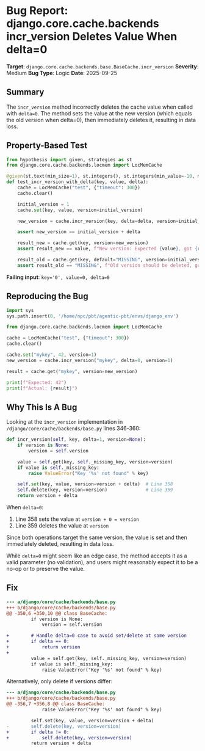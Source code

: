 # Bug Report: django.core.cache.backends incr_version Deletes Value When delta=0

**Target**: `django.core.cache.backends.base.BaseCache.incr_version`
**Severity**: Medium
**Bug Type**: Logic
**Date**: 2025-09-25

## Summary

The `incr_version` method incorrectly deletes the cache value when called with `delta=0`. The method sets the value at the new version (which equals the old version when delta=0), then immediately deletes it, resulting in data loss.

## Property-Based Test

```python
from hypothesis import given, strategies as st
from django.core.cache.backends.locmem import LocMemCache

@given(st.text(min_size=1), st.integers(), st.integers(min_value=-10, max_value=10))
def test_incr_version_with_delta(key, value, delta):
    cache = LocMemCache("test", {"timeout": 300})
    cache.clear()

    initial_version = 1
    cache.set(key, value, version=initial_version)

    new_version = cache.incr_version(key, delta=delta, version=initial_version)

    assert new_version == initial_version + delta

    result_new = cache.get(key, version=new_version)
    assert result_new == value, f"New version: Expected {value}, got {result_new}"

    result_old = cache.get(key, default="MISSING", version=initial_version)
    assert result_old == "MISSING", f"Old version should be deleted, got {result_old}"
```

**Failing input**: `key='0', value=0, delta=0`

## Reproducing the Bug

```python
import sys
sys.path.insert(0, '/home/npc/pbt/agentic-pbt/envs/django_env')

from django.core.cache.backends.locmem import LocMemCache

cache = LocMemCache("test", {"timeout": 300})
cache.clear()

cache.set("mykey", 42, version=1)
new_version = cache.incr_version("mykey", delta=0, version=1)

result = cache.get("mykey", version=new_version)

print(f"Expected: 42")
print(f"Actual: {result}")
```

## Why This Is A Bug

Looking at the `incr_version` implementation in `/django/core/cache/backends/base.py` lines 346-360:

```python
def incr_version(self, key, delta=1, version=None):
    if version is None:
        version = self.version

    value = self.get(key, self._missing_key, version=version)
    if value is self._missing_key:
        raise ValueError("Key '%s' not found" % key)

    self.set(key, value, version=version + delta)  # Line 358
    self.delete(key, version=version)              # Line 359
    return version + delta
```

When `delta=0`:
1. Line 358 sets the value at `version + 0 = version`
2. Line 359 deletes the value at `version`

Since both operations target the same version, the value is set and then immediately deleted, resulting in data loss.

While `delta=0` might seem like an edge case, the method accepts it as a valid parameter (no validation), and users might reasonably expect it to be a no-op or to preserve the value.

## Fix

```diff
--- a/django/core/cache/backends/base.py
+++ b/django/core/cache/backends/base.py
@@ -350,6 +350,10 @@ class BaseCache:
         if version is None:
             version = self.version

+        # Handle delta=0 case to avoid set/delete at same version
+        if delta == 0:
+            return version
+
         value = self.get(key, self._missing_key, version=version)
         if value is self._missing_key:
             raise ValueError("Key '%s' not found" % key)
```

Alternatively, only delete if versions differ:

```diff
--- a/django/core/cache/backends/base.py
+++ b/django/core/cache/backends/base.py
@@ -356,7 +356,8 @@ class BaseCache:
             raise ValueError("Key '%s' not found" % key)

         self.set(key, value, version=version + delta)
-        self.delete(key, version=version)
+        if delta != 0:
+            self.delete(key, version=version)
         return version + delta
```